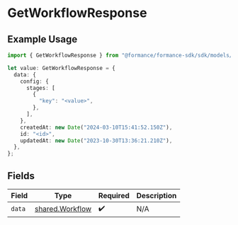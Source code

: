 # GetWorkflowResponse

## Example Usage

```typescript
import { GetWorkflowResponse } from "@formance/formance-sdk/sdk/models/shared";

let value: GetWorkflowResponse = {
  data: {
    config: {
      stages: [
        {
          "key": "<value>",
        },
      ],
    },
    createdAt: new Date("2024-03-10T15:41:52.150Z"),
    id: "<id>",
    updatedAt: new Date("2023-10-30T13:36:21.210Z"),
  },
};
```

## Fields

| Field                                                     | Type                                                      | Required                                                  | Description                                               |
| --------------------------------------------------------- | --------------------------------------------------------- | --------------------------------------------------------- | --------------------------------------------------------- |
| `data`                                                    | [shared.Workflow](../../../sdk/models/shared/workflow.md) | :heavy_check_mark:                                        | N/A                                                       |